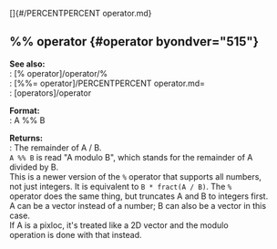 []{#/PERCENTPERCENT operator.md}    
## %% operator {#operator byondver="515"}    
**See also:**    
:   [% operator]/operator/%    
:   [%%= operator]/PERCENTPERCENT operator.md=    
:   [operators]/operator    
<!-- -->    
**Format:**    
:   A %% B    
<!-- -->    
**Returns:**    
:   The remainder of A / B.    
`A %% B` is read \"A modulo B\", which stands for the remainder of A    
divided by B.    
This is a newer version of the `%` operator that supports all numbers,    
not just integers. It is equivalent to `B * fract(A / B)`. The `%`    
operator does the same thing, but truncates A and B to integers first.    
A can be a vector instead of a number; B can also be a vector in this    
case.    
If A is a pixloc, it\'s treated like a 2D vector and the modulo    
operation is done with that instead.  